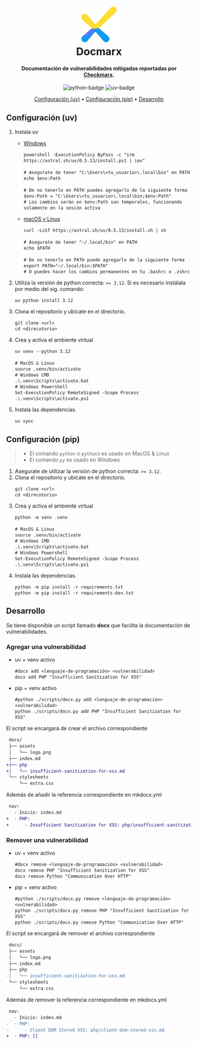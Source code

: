 <h1 align="center">
    <br>
    <img src="docs/assets/logo.png" alt="Markdownify" height="100"/>
    <br>
    Docmarx
</h1>

<h4 align="center">Documentación de vulnerabilidades mitigadas reportadas por <a href="https://checkmarx.com/" target="_blank">Checkmarx</a>.</h4>

<p align="center">
    <img alt="python-badge" src="https://img.shields.io/badge/python-3.12-3670A0?style=for-the-badge&logo=python&logoColor=ffdd54">
    <img alt="uv-badge" src="https://img.shields.io/badge/uv-0.5.13-3670A0?style=for-the-badge&logo=uv&logoColor=ffdd54">
</p>

<p align="center">
    <a href="#configuración-uv">Configuración (uv)</a> •
    <a href="#configuración-pip">Configuración (pip)</a> •
    <a href="#desarrollo">Desarrollo</a>
</p>

## Configuración (uv)

1. Instala uv
   - [Windows](https://docs.astral.sh/uv/getting-started/installation/#__tabbed_1_2)

      ```shell
      powershell -ExecutionPolicy ByPass -c "irm https://astral.sh/uv/0.5.13/install.ps1 | iex"

      # Asegurate de tener "C:\Users\<tu_usuario>\.local\bin" en PATH
      echo $env:Path

      # De no tenerlo en PATH puedes agregarlo de la siguiente forma
      $env:Path = "C:\Users\<tu_usuario>\.local\bin;$env:Path"
      # Los cambios serán en $env:Path son temporales, funcionando solamente en la sesión activa
      ```

   - [macOS y Linux](https://docs.astral.sh/uv/getting-started/installation/#__tabbed_1_1)

      ```shell
      curl -LsSf https://astral.sh/uv/0.5.13/install.sh | sh

      # Asegurate de tener "~/.local/bin" en PATH
      echo $PATH

      # De no tenerlo en PATH puede agregarlo de la siguiente forma
      export PATH="~/.local/bin:$PATH"
      # O puedes hacer los cambios permanentes en tu .bashrc o .zshrc
      ```

2. Utiliza la versión de python correcta: `>= 3.12`. Si es necesario instálala por medio del sig. comando:
   ```shell
   uv python install 3.12
   ```
3. Clona el repositorio y ubícate en el directorio.
   ```shell
   git clone <url>
   cd <direcotorio>
   ```
4. Crea y activa el ambiente virtual
   ```shell
   uv venv --python 3.12

   # MacOS & Linux
   source .venv/bin/activate
   # Windows CMD
   .\.venv\Scripts\activate.bat
   # Windows Powershell
   Set-ExecutionPolicy RemoteSigned -Scope Process
   .\.venv\Scripts\activate.ps1
   ```
5. Instala las dependencias.
   ```shell
   uv sync
   ```

## Configuración (pip)
> - El comando `python` o `python3` es usado en MacOS & Linux
> - El comando `py` es usado en Windows

1. Asegurate de utilizar la versión de python correcta: `>= 3.12`.
2. Clona el repositorio y ubícate en el directorio.
   ```shell
   git clone <url>
   cd <direcotorio>
   ```
3. Crea y activa el ambiente virtual
   ```shell
   python -m venv .venv

   # MacOS & Linux
   source .venv/bin/activate
   # Windows CMD
   .\.venv\Scripts\activate.bat
   # Windows Powershell
   Set-ExecutionPolicy RemoteSigned -Scope Process
   .\.venv\Scripts\activate.ps1
   ```
4. Instala las dependencias.
   ```shell
   python -m pip install -r requirements.txt
   python -m pip install -r requirements-dev.txt
   ```

## Desarrollo

Se tiene disponible un script llamado **docx** que facilita la documentación de vulnerabilidades.

### Agregar una vulnerabilidad

- uv + venv activo
   ```shell
   #docx add <lenguaje-de-programación> <vulnerabilidad>
   docx add PHP "Insufficient Sanitization for XSS"
   ```
- pip + venv activo
   ```shell
   #python ./scripts/docx.py add <lenguaje-de-programación> <vulnerabilidad>
   python ./scripts/docx.py add PHP "Insufficient Sanitization for XSS"
   ```

El script se encargará de crear el archivo correspondiente

```diff
 docs/
 ├── assets
 │   └── logo.png
 ├── index.md
+├── php
+│   └── insufficient-sanitization-for-xss.md
 └── stylesheets
     └── extra.css
```

Además de añadir la referencia correspondiente en mkdocs.yml

```diff
 nav:
   - Inicio: index.md
+  - PHP:
+      - Insufficient Sanitization for XSS: php/insufficient-sanitization-for-xss.md
```

### Remover una vulnerabilidad

- uv + venv activo
   ```shell
   #docx remove <lenguaje-de-programación> <vulnerabilidad>
   docx remove PHP "Insufficient Sanitization for XSS"
   docx remove Python "Communication Over HTTP"
   ```
- pip + venv activo
   ```shell
   #python ./scripts/docx.py remove <lenguaje-de-programación> <vulnerabilidad>
   python ./scripts/docx.py remove PHP "Insufficient Sanitization for XSS"
   python ./scripts/docx.py remove Python "Communication Over HTTP"
   ```

El script se encargará de remover el archivo correspondiente

```diff
 docs/
 ├── assets
 │   └── logo.png
 ├── index.md
 ├── php
-│   └── insufficient-sanitization-for-xss.md
 └── stylesheets
     └── extra.css
```

Además de remover la referencia correspondiente en mkdocs.yml

```diff
 nav:
   - Inicio: index.md
-  - PHP:
-      - Client DOM Stored XSS: php/client-dom-stored-xss.md
+  - PHP: []
```
